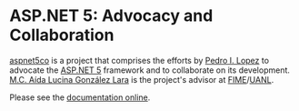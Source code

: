 # ASP.NET 5: Advocacy and Collaboration

[aspnet5co](http://lopezpdvn.github.io/aspnet5co) is a project that comprises
the efforts by [Pedro I. Lopez](http://lopezpedro.net) to advocate the [ASP.NET
5](http://www.asp.net/vnext) framework and to collaborate on its development.
[M.C. Aída Lucina González
Lara](http://www.fime.uanl.mx/oferta_educativa/maestrias/ingenieria_de_la_informacion/)
is the project's advisor at
[FIME](http://www.fime.uanl.mx/)/[UANL](http://www.uanl.mx/).

Please see the [documentation online](http://lopezpdvn.github.io/aspnet5co).
